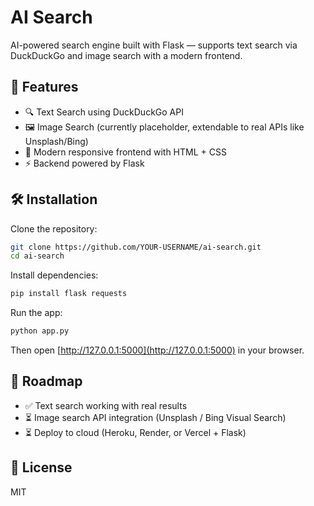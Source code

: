 # AI Search

AI-powered search engine built with Flask — supports text search via DuckDuckGo and image search with a modern frontend.

## 🚀 Features
- 🔍 Text Search using DuckDuckGo API  
- 🖼️ Image Search (currently placeholder, extendable to real APIs like Unsplash/Bing)  
- 🎨 Modern responsive frontend with HTML + CSS  
- ⚡ Backend powered by Flask  

## 🛠️ Installation
Clone the repository:
```bash
git clone https://github.com/YOUR-USERNAME/ai-search.git
cd ai-search
```

Install dependencies:
```bash
pip install flask requests
```

Run the app:
```bash
python app.py
```

Then open [http://127.0.0.1:5000](http://127.0.0.1:5000) in your browser.

## 📌 Roadmap
- ✅ Text search working with real results  
- ⏳ Image search API integration (Unsplash / Bing Visual Search)  
- ⏳ Deploy to cloud (Heroku, Render, or Vercel + Flask)  

## 📜 License
MIT
